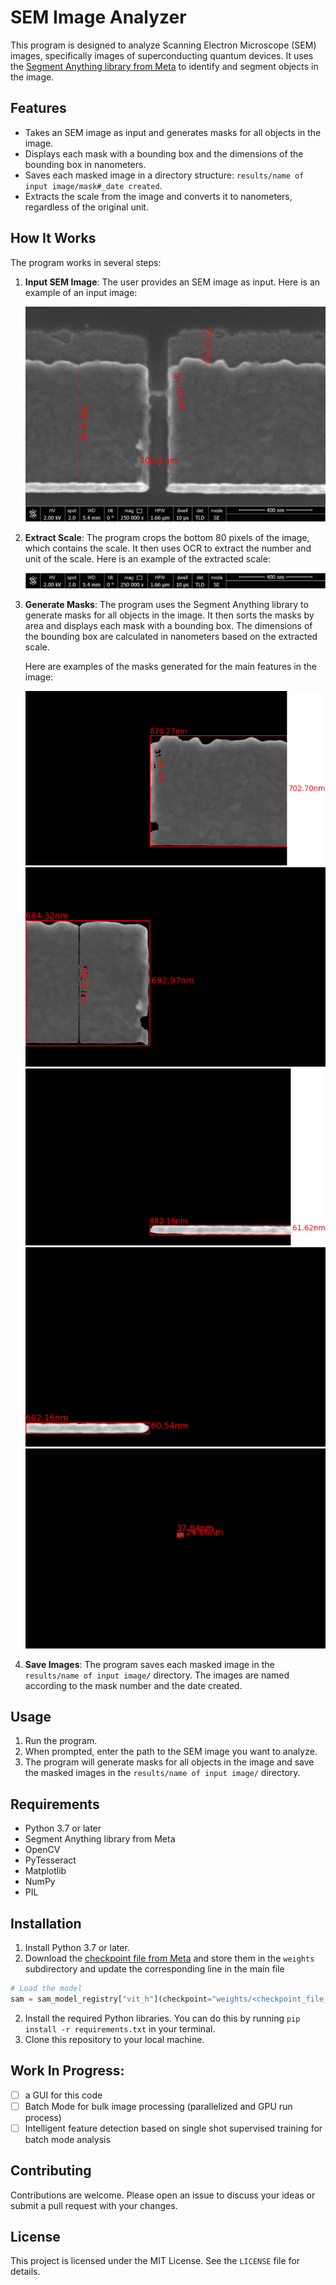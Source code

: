 # SEM Image Analyzer

This program is designed to analyze Scanning Electron Microscope (SEM) images, specifically images of superconducting quantum devices. It uses the [Segment Anything library from Meta](segment-anything.com/demo) to identify and segment objects in the image.

## Features

- Takes an SEM image as input and generates masks for all objects in the image.
- Displays each mask with a bounding box and the dimensions of the bounding box in nanometers.
- Saves each masked image in a directory structure: `results/name of input image/mask#_date created`.
- Extracts the scale from the image and converts it to nanometers, regardless of the original unit.

## How It Works

The program works in several steps:

1. **Input SEM Image**: The user provides an SEM image as input. Here is an example of an input image:

    ![Original SEM Image](assets/og.jpg)

2. **Extract Scale**: The program crops the bottom 80 pixels of the image, which contains the scale. It then uses OCR to extract the number and unit of the scale. Here is an example of the extracted scale:

    ![Scale](assets/scale.jpg)

3. **Generate Masks**: The program uses the Segment Anything library to generate masks for all objects in the image. It then sorts the masks by area and displays each mask with a bounding box. The dimensions of the bounding box are calculated in nanometers based on the extracted scale.

    Here are examples of the masks generated for the main features in the image:

    ![Mask 1](assets/m1.png)
    ![Mask 2](assets/m2.png)
    ![Mask 3](assets/m3.png)
    ![Mask 4](assets/m4.png)
    ![Mask 5](assets/m5.png)

4. **Save Images**: The program saves each masked image in the `results/name of input image/` directory. The images are named according to the mask number and the date created.

## Usage

1. Run the program.
2. When prompted, enter the path to the SEM image you want to analyze.
3. The program will generate masks for all objects in the image and save the masked images in the `results/name of input image/` directory.

## Requirements

- Python 3.7 or later
- Segment Anything library from Meta
- OpenCV
- PyTesseract
- Matplotlib
- NumPy
- PIL

## Installation

1. Install Python 3.7 or later.
2. Download the [checkpoint file from Meta](https://github.com/facebookresearch/segment-anything#model-checkpoints) and store them in the `weights` subdirectory and update the corresponding line in the main file
```python
# Load the model
sam = sam_model_registry["vit_h"](checkpoint="weights/<checkpoint_file_name>")
```

2. Install the required Python libraries. You can do this by running `pip install -r requirements.txt` in your terminal.
3. Clone this repository to your local machine.

## Work In Progress:

- [ ] a GUI for this code
- [ ] Batch Mode for bulk image processing (parallelized and GPU run process)
- [ ] Intelligent feature detection based on single shot supervised training for batch mode analysis

## Contributing

Contributions are welcome. Please open an issue to discuss your ideas or submit a pull request with your changes.

## License

This project is licensed under the MIT License. See the `LICENSE` file for details.

